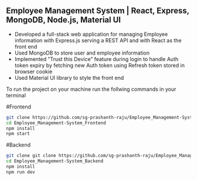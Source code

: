 ## Employee Management System | React, Express, MongoDB, Node.js, Material UI

- Developed a full-stack web application for managing Employee information with Express.js serving a REST API and with React as the front end
- Used MongoDB to store user and employee information
- Implemented ”Trust this Device” feature during login to handle Auth token expiry by fetching new Auth token using Refresh token stored in browser cookie
- Used Material UI library to style the front end

To run the project on your machine run the follwing commands in your terminal

#Frontend
```sh
git clone https://github.com/sg-prashanth-raju/Employee_Management-System_Frontend
cd Employee_Management-System_Frontend
npm install
npm start
```

#Backend
```sh
git clone git clone https://github.com/sg-prashanth-raju/Employee_Management-System_Backend
cd Employee_Management-System_Backend
npm install
npm run dev
```
